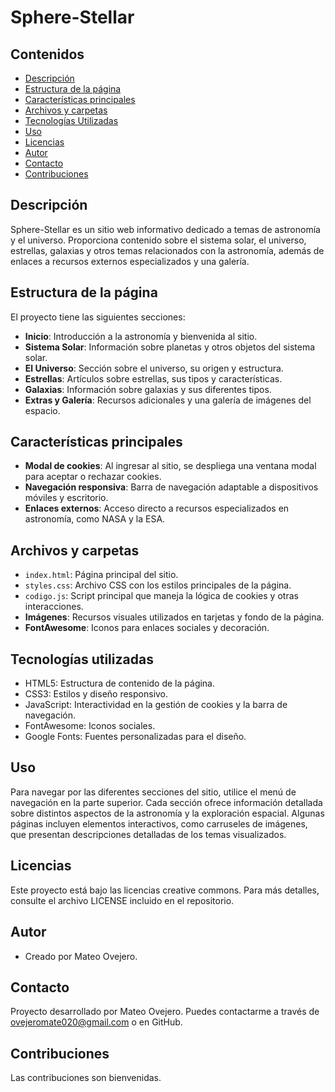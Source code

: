 # Sphere-Stellar

## Contenidos
- [Descripción](#descripción)
- [Estructura de la página](#estructura-de-la-página)
- [Características principales](#características-principales)
- [Archivos y carpetas](#archivos-y-carpetas)
- [Tecnologías Utilizadas](#tecnologías-utilizadas)
- [Uso](#uso)
- [Licencias](#licencias)
- [Autor](#autor)
- [Contacto](#contacto)
- [Contribuciones](#contribuciones)

## Descripción
Sphere-Stellar es un sitio web informativo dedicado a temas de astronomía y el universo. Proporciona contenido sobre el sistema solar, el universo, estrellas, galaxias y otros temas relacionados con la astronomía, además de enlaces a recursos externos especializados y una galería.

## Estructura de la página
El proyecto tiene las siguientes secciones:
- **Inicio**: Introducción a la astronomía y bienvenida al sitio.
- **Sistema Solar**: Información sobre planetas y otros objetos del sistema solar.
- **El Universo**: Sección sobre el universo, su origen y estructura.
- **Estrellas**: Artículos sobre estrellas, sus tipos y características.
- **Galaxias**: Información sobre galaxias y sus diferentes tipos.
- **Extras y Galería**: Recursos adicionales y una galería de imágenes del espacio.

## Características principales
- **Modal de cookies**: Al ingresar al sitio, se despliega una ventana modal para aceptar o rechazar cookies.
- **Navegación responsiva**: Barra de navegación adaptable a dispositivos móviles y escritorio.
- **Enlaces externos**: Acceso directo a recursos especializados en astronomía, como NASA y la ESA.

## Archivos y carpetas
- `index.html`: Página principal del sitio.
- `styles.css`: Archivo CSS con los estilos principales de la página.
- `codigo.js`: Script principal que maneja la lógica de cookies y otras interacciones.
- **Imágenes**: Recursos visuales utilizados en tarjetas y fondo de la página.
- **FontAwesome**: Iconos para enlaces sociales y decoración.

## Tecnologías utilizadas
- HTML5: Estructura de contenido de la página.
- CSS3: Estilos y diseño responsivo.
- JavaScript: Interactividad en la gestión de cookies y la barra de navegación.
- FontAwesome: Iconos sociales.
- Google Fonts: Fuentes personalizadas para el diseño.

## Uso
Para navegar por las diferentes secciones del sitio, utilice el menú de navegación en la parte superior. Cada sección ofrece información detallada sobre distintos aspectos de la astronomía y la exploración espacial. Algunas páginas incluyen elementos interactivos, como carruseles de imágenes, que presentan descripciones detalladas de los temas visualizados.

## Licencias
Este proyecto está bajo las licencias creative commons. Para más detalles, consulte el archivo LICENSE incluido en el repositorio.

## Autor
- Creado por Mateo Ovejero.

## Contacto
Proyecto desarrollado por Mateo Ovejero. Puedes contactarme a través de ovejeromate020@gmail.com o en GitHub.

## Contribuciones
Las contribuciones son bienvenidas.
